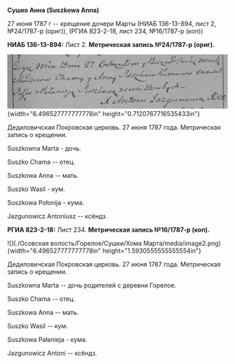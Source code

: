 **Сушко Анна (Suszkowa Anna)**

27 июня 1787 г -- крещение дочери Марты (НИАБ 136-13-894, лист 2,
№24/1787-р (ориг)), (РГИА 823-2-18, лист 234, №16/1787-р (коп))

**НИАБ 136-13-894:** Лист 2. **Метрическая запись №24/1787-р (ориг).**

![](./media/2cadcbf2191738ad867e38202ee30ec5308aa5a1.png){width="6.496527777777778in"
height="0.7120767716535433in"}

Дедиловичская Покровская церковь. 27 июня 1787 года. Метрическая запись
о крещении.

Suszkowna Marta - дочь.

Suszko Chama -- отец.

Suszkowa Anna -- мать.

Suszko Wasil - кум.

Suszkowa Połonija - кума.

Jazgunowicz Antoniusz -- ксёндз.

**РГИА 823-2-18:** Лист 234. **Метрическая запись №16/1787-р (коп).**

![](./Осовская волость/Горелое/Сушки/Хома Марта/media/image2.png){width="6.496527777777778in"
height="1.5930555555555554in"}

Дедиловичская Покровская церковь. 27 июня 1787 года. Метрическая запись
о крещении.

Suszkowna Marta -- дочь родителей с деревни Горелое.

Suszko Chama -- отец.

Suszkowa Anna -- мать.

Suszko Wasil -- кум.

Suszkowa Pałanieja - кума.

Jazgunowicz Antoni -- ксёндз.
